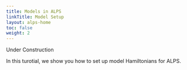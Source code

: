 ```yaml
---
title: Models in ALPS
linkTitle: Model Setup
layout: alps-home
toc: false
weight: 2
---
```


Under Construction

In this turotial, we show you how to set up model Hamiltonians for ALPS.

<!--more-->
